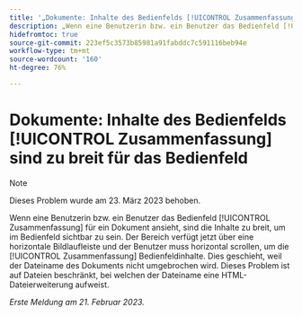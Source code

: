```yaml
---
title: '„Dokumente: Inhalte des Bedienfelds [!UICONTROL Zusammenfassung] sind zu breit für das Bedienfeld“'
description: „Wenn eine Benutzerin bzw. ein Benutzer das Bedienfeld [!UICONTROL Zusammenfassung] für ein Dokument ansieht, sind die Inhalte zu breit, um im Bedienfeld sichtbar zu sein. Der Bereich verfügt jetzt über eine horizontale Bildlaufleiste und der Benutzer muss horizontal scrollen, um die [!UICONTROL Zusammenfassung] Bedienfeldinhalte. Dies geschieht, weil der Dateiname des Dokuments nicht umgebrochen wird. Dieses Problem ist auf Dateien beschränkt, bei welchen der Dateiname eine HTML-Dateierweiterung aufweist.“
hidefromtoc: true
source-git-commit: 223ef5c3573b85981a91fabddc7c591116beb94e
workflow-type: tm+mt
source-wordcount: '160'
ht-degree: 76%

---
```



# Dokumente: Inhalte des Bedienfelds [!UICONTROL Zusammenfassung] sind zu breit für das Bedienfeld

>[!NOTE]
>
>Dieses Problem wurde am 23. März 2023 behoben.

Wenn eine Benutzerin bzw. ein Benutzer das Bedienfeld [!UICONTROL Zusammenfassung] für ein Dokument ansieht, sind die Inhalte zu breit, um im Bedienfeld sichtbar zu sein. Der Bereich verfügt jetzt über eine horizontale Bildlaufleiste und der Benutzer muss horizontal scrollen, um die [!UICONTROL Zusammenfassung] Bedienfeldinhalte. Dies geschieht, weil der Dateiname des Dokuments nicht umgebrochen wird. Dieses Problem ist auf Dateien beschränkt, bei welchen der Dateiname eine HTML-Dateierweiterung aufweist.

_Erste Meldung am 21. Februar 2023._

